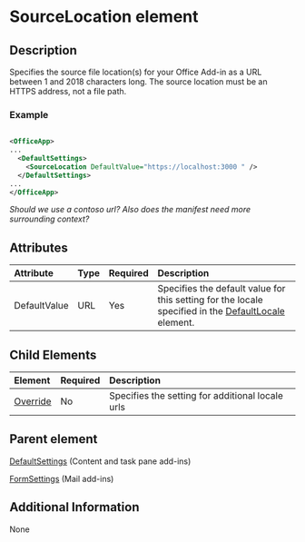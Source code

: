 
# SourceLocation element

## Description

Specifies the source file location(s) for your Office Add-in as a URL between 1 and 2018 characters long. The source location must be an HTTPS address, not a file path.

### Example

```XML

<OfficeApp>
...
  <DefaultSettings>
    <SourceLocation DefaultValue="https://localhost:3000 " />
  </DefaultSettings>
...
</OfficeApp>

```
_Should we use a contoso url? Also does the manifest need more surrounding context?_

## Attributes

|**Attribute**|**Type**|**Required**|**Description**|
|:-----|:-----|:-----|:-----|
|DefaultValue|URL|Yes|Specifies the default value for this setting for the locale specified in the [DefaultLocale](../../reference/manifest/defaultlocale.md) element.|


## Child Elements


|  Element | Required | Description  |
|:-----|:-----|:-----|
|  [Override](../../reference/manifest/override.md)   | No | Specifies the setting for additional locale urls |

## Parent element

[DefaultSettings](../../reference/manifest/defaultsettings.md) (Content and task pane add-ins)

[FormSettings](../../reference/manifest/formsettings.md) (Mail add-ins)

## Additional Information
None


